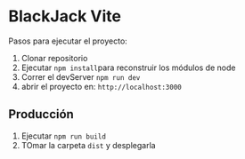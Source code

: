 # BlackJack Vite

Pasos para ejecutar el proyecto:

1. Clonar repositorio
2. Ejecutar ```npm install```para reconstruir los módulos de node
3. Correr el devServer ```npm run dev```
4. abrir el proyecto en: ```http://localhost:3000```

## Producción

1. Ejecutar ```npm run build```
2. TOmar la carpeta ```dist``` y desplegarla
